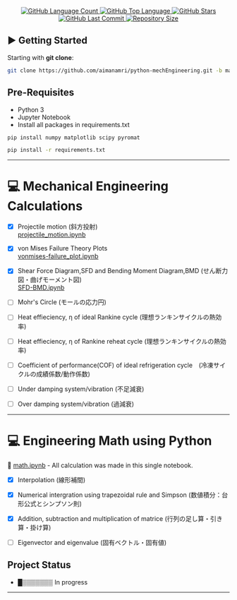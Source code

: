 <p align="center">
  <a href="https://github.com/aimanamri/python-mechEngineering">
    <img alt="GitHub Language Count" src="https://img.shields.io/github/languages/count/aimanamri/python-mechEngineering">
  </a>

  <a href="https://github.com/aimanamri/python-mechEngineering">
    <img alt="GitHub Top Language" src="https://img.shields.io/github/languages/top/aimanamri/python-mechEngineering">
  </a>
  
  <a href="https://github.com/aimanamri/python-mechEngineering/stargazers">
    <img alt="GitHub Stars" src="https://img.shields.io/github/stars/aimanamri/python-mechEngineering?style=social">
  </a>

  <a href="https://github.com/aimanamri/python-mechEngineering/commits/main">
    <img alt="GitHub Last Commit" src="https://img.shields.io/github/last-commit/aimanamri/python-mechEngineering">
  </a>

  <a href="https://github.com/aimanamri/python-mechEngineering">
    <img alt="Repository Size" src="https://img.shields.io/github/repo-size/aimanamri/python-mechEngineering">
  </a>
</p>

## ▶️ Getting Started

Starting with **git clone**:

```bash
git clone https://github.com/aimanamri/python-mechEngineering.git -b main
```

## Pre-Requisites
- Python 3
- Jupyter Notebook
- Install all packages in requirements.txt
```bash
pip install numpy matplotlib scipy pyromat
```
```bash
pip install -r requirements.txt
```
---

# 💻 Mechanical Engineering Calculations
+ [x] Projectile motion (斜方投射) <br>
[projectile_motion.ipynb](https://github.com/aimanamri/python-mechEngineering/blob/main/projectile_motion.ipynb)
+ [x] von Mises Failure Theory Plots <br>
[vonmises-failure_plot.ipynb](https://github.com/aimanamri/python-mechEngineering/blob/main/vonmises-failure_plot.ipynb)
+ [x] Shear Force Diagram,SFD and Bending Moment Diagram,BMD (せん断力図・曲げモーメント図) <br>
[SFD-BMD.ipynb](https://github.com/aimanamri/python-mechEngineering/blob/main/SFD-BMD.ipynb)
+ [ ] Mohr's Circle (モールの応力円)

+ [ ] Heat effieciency, η of ideal Rankine cycle (理想ランキンサイクルの熱効率)

+ [ ] Heat effieciency, η of  Rankine reheat cycle (理想ランキンサイクルの熱効率)

+ [ ] Coefficient of performance(COF) of ideal refrigeration cycle　(冷凍サイクルの成績係数/動作係数)

+ [ ] Under damping system/vibration (不足減衰)

+ [ ] Over damping system/vibration (過減衰)

---

# 💻 Engineering Math using Python 
📔 [math.ipynb](https://github.com/aimanamri/python-mechEngineering/blob/main/math.ipynb) - All calculation was made in this single notebook.
+ [x] Interpolation (線形補間)

+ [x] Numerical intergration using trapezoidal rule and Simpson (数値積分：台形公式とシンプソン則)

+ [x] Addition, subtraction and multiplication of matrice (行列の足し算・引き算・掛け算)

+ [ ] Eigenvector and eigenvalue (固有ベクトル・固有値)

## Project Status

* █▒▒▒▒▒▒▒   In progress

---
